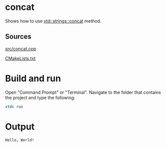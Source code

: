 # concat

Shows how to use [xtd::strings::concat](../../../../src/xtd.core/include/xtd/strings.h) method.

## Sources

[src/concat.cpp](src/concat.cpp)

[CMakeLists.txt](CMakeLists.txt)

# Build and run

Open "Command Prompt" or "Terminal". Navigate to the folder that contains the project and type the following:

```cmake
xtdc run
```

# Output

```
Hello, World!
```

